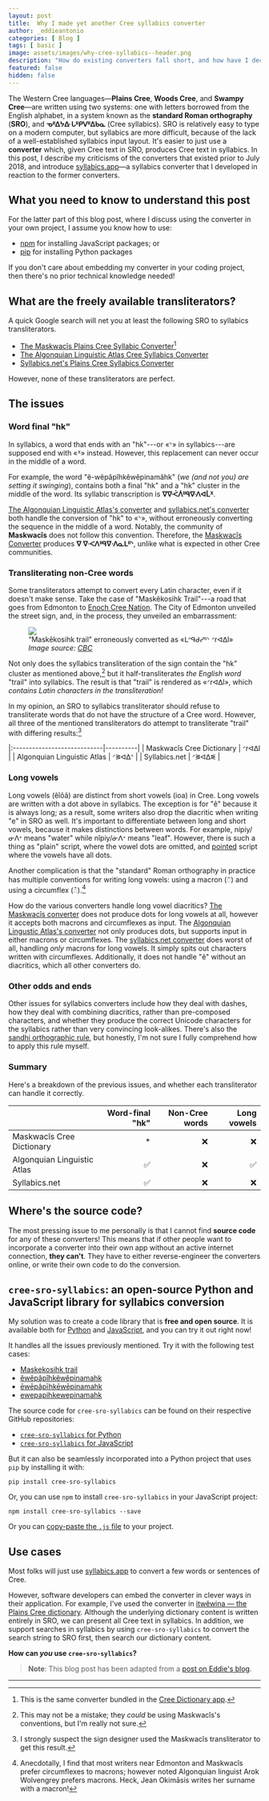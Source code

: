 ```yaml
---
layout: post
title:  Why I made yet another Cree syllabics converter
author: _eddieantonio
categories: [ Blog ]
tags: [ basic ]
image: assets/images/why-cree-syllabics--header.png
description: "How do existing converters fall short, and how have I decided to fix it?"
featured: false
hidden: false
---
```


The Western Cree languages—**Plains Cree**, **Woods Cree**, and **Swampy Cree**—are written using two systems: one with letters borrowed from the
English alphabet, in a system known as the **standard Roman orthography** (**SRO**), and **ᓀᐦᐃᔭᐏ ᒐᐦᑭᐯᐦᐃᑲᓇ** (Cree syllabics). SRO is relatively easy to type on a modern computer, but syllabics are more difficult, because of the lack of a well-established syllabics input layout. It's easier to just use a **converter** which, given Cree text in SRO, produces Cree text in syllabics. In this post, I describe my criticisms of the converters that existed prior to July 2018, and introduce [syllabics.app][]—a syllabics converter that I developed in reaction to the former converters.

[syllabics.app]: https://syllabics.app/


What you need to know to understand this post
---------------------------------------------

For the latter part of this blog post, where I discuss using the
converter in your own project, I assume you know how to use:

 - [npm][] for installing JavaScript packages; or
 - [pip][] for installing Python packages

If you don't care about embedding my converter in your coding project,
then there's no prior technical knowledge needed!

[npm]: https://docs.npmjs.com/downloading-and-installing-packages-locally
[pip]: https://packaging.python.org/tutorials/installing-packages/#use-pip-for-installing


What are the freely available transliterators?
----------------------------------------------

A quick Google search will net you at least the following SRO to syllabics transliterators.

 - [The Maskwacîs Plains Cree Syllabic Converter][ocd][^1]
 - [The Algonquian Linguistic Atlas Cree Syllabics Converter][ala]
 - [Syllabics.net's Plains Cree Syllabics Converter][syl]

[ocd]: http://www.creedictionary.com/converter/maskwacis.php
[ala]: https://syllabics.atlas-ling.ca/
[syl]: http://www.syllabics.net/convert/plainscree

However, none of these transliterators are perfect.

[^1]: This is the same converter bundled in the [Cree Dictionary app](http://www.creedictionary.com/software/index.php).

The issues
----------

### Word final "hk"

In syllabics, a word that ends with an "hk"---or «ᐠ» in syllabics---are
supposed end with «ᕽ» instead. However, this replacement can never occur in the middle of a word.



For example, the word "ê-wêpâpîhkêwêpinamâhk" (_we (and not you) are setting it swinging_), contains both a final "hk" and a "hk" cluster in the middle of the word. Its syllabic transcription is **ᐁᐍᐹᐲᐦᑫᐍᐱᐊᒫᕽ**.

[The Algonquian Linguistic Atlas's converter][ala] and [syllabics.net's converter][syl] both handle the conversion of "hk" to «ᐠ», without erroneously converting the sequence in the middle of a word. Notably, the community of **Maskwacîs** does not follow this convention. Therefore, the [Maskwacîs Converter][ocd] produces **ᐁ ᐁᐧᐸᐱᐦᑫᐁᐧᐱᓇᒪᐦᐠ**, unlike what is expected in other Cree communities.

### Transliterating non-Cree words

Some transliterators attempt to convert every Latin character, even if it doesn't make sense. Take the case of "Maskêkosihk Trail"---a road that goes from Edmonton to [Enoch Cree Nation][enoch]. The City of Edmonton unveiled the street sign, and, in the process, they unveiled an embarrassment:

<figure>
  <img src="{{ 'assets/images/why-cree-syllabics--mayor-and-okimaw.jpg' | relative_url }}">
  <figcaption>
    “Maskêkosihk trail” erroneously converted as «ᒪᐢᑫᑯᓯᐦᐠ ᐟrᐊᐃl»
    <cite> Image source: <a
    href="https://www.cbc.ca/news/canada/edmonton/renamed-maskekosihk-trail-part-of-city-s-ongoing-reconciliation-commitment-1.3446162">CBC</a>
    </cite>
  </figcaption>
</figure>

Not only does the syllabics transliteration of the sign contain the "hk"
cluster as mentioned above,[^4] but it half-transliterates *the English word* "trail" into syllabics. The result is that "trail" is rendered as «ᐟrᐊᐃl», which *contains Latin characters in the transliteration!*

In my opinion, an SRO to syllabics transliterator should refuse to transliterate words that do not have the structure of a Cree word. However, all three of the mentioned transliterators do attempt to transliterate "trail" with differing results:[^2]

|:----------------------------|----------|
| Maskwacîs Cree Dictionary   | ᐟrᐊᐃl    |
| Algonquian Linguistic Atlas | ᐟᕒᐊᐃᐪ    |
| Syllabics.net               | ᐟᕒᐊᐃᓬ    |


[enoch]: http://enochnation.ca/

[^2]: I strongly suspect the sign designer used the Maskwacîs transliterator to get this result.
[^4]: This may not be a mistake; they _could_ be using Maskwacîs's conventions, but I'm really not sure.

### Long vowels

Long vowels (êîôâ) are distinct from short vowels (ioa) in Cree. Long vowels are written with a dot above in syllabics. The exception is for "ê" because it is always long; as a result, some writers also drop the diacritic when writing "e" in SRO as well. It's important to differentiate between long and short vowels, because it makes distinctions between words. For example, nipiy/ᓂᐱᕀ means "water" while nîpiy/ᓃᐱᕀ means "leaf". However, there is such a thing as "plain" script, where the vowel dots are omitted, and [pointed] script where the vowels have all dots.

Another complication is that the "standard" Roman orthography in practice has multiple conventions for writing long vowels: using a macron (◌̄) and using a circumflex (◌̂).[^3]

How do the various converters handle long vowel diacritics? [The Maskwacîs converter][ocd] does not produce dots for long vowels at all, however it accepts both macrons and circumflexes as input. The [Algonquian Lingustic Atlas's converter][ala] not only produces dots, but supports input in either macrons or circumflexes. The [syllabics.net converter][syl] does worst of all, handling *only* macrons for long vowels. It simply spits out characters written with circumflexes. Additionally, it does not handle "ê" without an diacritics, which all other converters do.


[pointed]: https://en.wikipedia.org/wiki/Canadian_Aboriginal_syllabics#Pointing

[^3]: Anecdotally, I find that most writers near Edmonton and Maskwacîs prefer circumflexes to macrons; however noted Algonquian linguist Arok Wolvengrey prefers macrons. Heck, Jean Okimāsis writes her surname with a macron!

### Other odds and ends

Other issues for syllabics converters include how they deal with dashes, how they deal with combining diacritics, rather than pre-composed characters, and whether they produce the correct Unicode characters for the syllabics rather than very convincing look-alikes. There's also the [sandhi orthographic rule][sandhi], but honestly, I'm not sure I fully comprehend how to apply this rule myself.


[sandhi]: https://crk-orthography.readthedocs.io/en/stable/glossary.html#term-sandhi

### Summary

Here's a breakdown of the previous issues, and whether each transliterator can handle it correctly.

|                             | Word-final "hk"   | Non-Cree words   | Long vowels   |
|:----------------------------|------------------:|-----------------:|--------------:|
| Maskwacîs Cree Dictionary   | *                 | ❌               | ❌            |
| Algonquian Linguistic Atlas | ✅                | ❌               | ✅            |
| Syllabics.net               | ✅                | ❌               | ❌            |


Where's the source code?
------------------------

The most pressing issue to me personally is that I cannot find **source code** for any of these converters! This means that if other people want to incorporate a converter into their own app without an active internet connection, **they can't**. They have to either reverse-engineer the converters online, or write their own code to do the conversion.


`cree-sro-syllabics`: an open-source Python and JavaScript library for syllabics conversion
-------------------------------------------------------------------------------------------

My solution was to create a code library that is **free and open source**. It is available both for [Python][pypi] and [JavaScript][npm], and you can try it out right now!

[pypi]: https://pypi.org/project/cree-sro-syllabics/
[npm]: https://www.npmjs.com/package/cree-sro-syllabics

It handles all the issues previously mentioned. Try it with the following test cases:

 - [Maskekosihk trail](https://syllabics.app/#!sro:Maskekosihk%20trail)
 - [êwêpâpîhkêwêpinamahk](https://syllabics.app/#!sro:êwêpâpîhkêwêpinamahk)
 - [ēwēpâpīhkēwēpinamahk](https://syllabics.app/#!sro:ēwēpâpīhkēwēpinamahk)
 - [ewepapihkewepinamahk](https://syllabics.app/#!sro:ewepapihkewepinamahk)

The source code for `cree-sro-syllabics` can be found on their respective GitHub repositories:

 * [`cree-sro-syllabics` for Python](https://github.com/eddieantonio/cree-sro-syllabics)
 * [`cree-sro-syllabics` for JavaScript](https://github.com/eddieantonio/cree-sro-syllabics.js)

But it can also be seamlessly incorporated into a Python project that uses `pip` by installing it with:

    pip install cree-sro-syllabics

Or, you can use `npm` to install `cree-sro-syllabics` in your JavaScript project:

    npm install cree-sro-syllabics --save

Or you can [copy-paste the `.js` file][js-source] to your project.

[js-source]: https://raw.githubusercontent.com/eddieantonio/cree-sro-syllabics.js/master/cree-sro-syllabics.js

Use cases
---------

Most folks will just use [syllabics.app][] to convert a few words or
sentences of Cree.

However, software developers can embed the converter in clever ways in their application. For example, I've used the converter in [itwêwina — the Plains Cree dictionary](https://itwewina.dev/). Although the underlying dictionary content is written entirely in SRO, we can present all Cree text in syllabics. In addition, we support searches in syllabics by using `cree-sro-syllabics` to convert the search string to SRO first, then search our dictionary content.


**How can _you_ use `cree-sro-syllabics`?**

> **Note**: This blog post has been adapted from a [post on Eddie's blog][original].

[original]: https://eddieantonio.ca/blog/2018/07/30/why-i-made-yet-another-cree-syllabics-converter/

---
